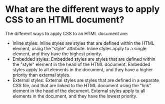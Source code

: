 # What are the different ways to apply CSS to an HTML document?

The different ways to apply CSS to an HTML document are:
- Inline styles: Inline styles are styles that are defined within the HTML element, using the "style" attribute. Inline styles apply to a single element, and they have the highest priority.
- Embedded styles: Embedded styles are styles that are defined within the "style" element in the head of the HTML document. Embedded styles apply to all elements in the document, and they have a higher priority than external styles.
- External styles: External styles are styles that are defined in a separate CSS file, and that are linked to the HTML document using the "link" element in the head of the document. External styles apply to all elements in the document, and they have the lowest priority.
